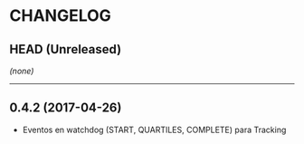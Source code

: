 CHANGELOG
=========

## HEAD (Unreleased)
_(none)_

--------------------

## 0.4.2 (2017-04-26)

* Eventos en watchdog (START, QUARTILES, COMPLETE) para Tracking